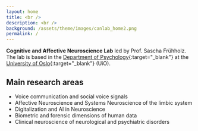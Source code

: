 ```yaml
---
layout: home
title: <br />
description: <br />      
background: /assets/theme/images/canlab_home2.png
permalink: /
---
```


**Cognitive and Affective Neuroscience Lab** led by Prof. Sascha Frühholz.
The lab is based in the [Department of Psychology](https://www.sv.uio.no/psi/english/){:target="_blank"} at the [University of Oslo](https://www.uio.no/english/){:target="_blank"} (UiO).

## Main research areas

* Voice communication and social voice signals
* Affective Neuroscience and Systems Neuroscience of the limbic system
* Digitalization and AI in Neuroscience
* Biometric and forensic dimensions of human data
* Clinical neuroscience of neurological and psychiatric disorders
